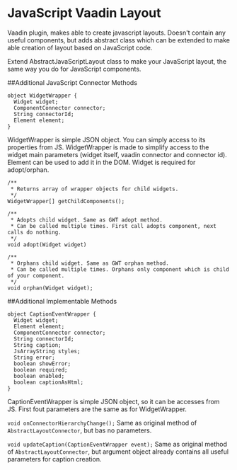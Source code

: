 # JavaScript Vaadin Layout
Vaadin plugin, makes able to create javascript layouts. Doesn't contain any useful components, but adds abstract class which can be extended to make able creation of layout based on JavaScript code.

Extend AbstractJavaScriptLayout class to make your JavaScript layout, the same way you do for JavaScript components.

##Additional JavaScript Connector Methods
```
object WidgetWrapper {
  Widget widget;
  ComponentConnector connector;
  String connectorId;
  Element element;
}
```

WidgetWrapper is simple JSON object. You can simply access to its properties from JS. WidgetWrapper is made to simplify access to the widget main parameters (widget itself, vaadin connector and connector id). Element can be used to add it in the DOM. Widget is required for adopt/orphan.

```
/**
 * Returns array of wrapper objects for child widgets.
 */
WidgetWrapper[] getChildComponents();

/**
 * Adopts child widget. Same as GWT adopt method.
 * Can be called multiple times. First call adopts component, next calls do nothing.
 */
void adopt(Widget widget)

/**
 * Orphans child widget. Same as GWT orphan method.
 * Can be called multiple times. Orphans only component which is child of your component.
 */
void orphan(Widget widget);
```

##Additional Implementable Methods

```
object CaptionEventWrapper {
  Widget widget;
  Element element;
  ComponentConnector connector;
  String connectorId;
  String caption;
  JsArrayString styles;
  String error;
  boolean showError;
  boolean required;
  boolean enabled;
  boolean captionAsHtml;
}
```

CaptionEventWrapper is simple JSON object, so it can be accesses from JS. First fout parameters are the same as for WidgetWrapper.

``void onConnectorHierarchyChange();``
Same as original method of ``AbstractLayoutConnector``, but bas no parameters.

``void updateCaption(CaptionEventWrapper event);``
Same as original method of ``AbstractLayoutConnector``, but argument object already contains all useful parameters for caption creation.

